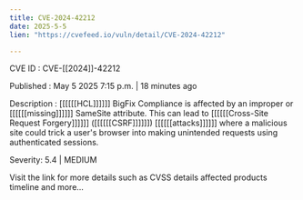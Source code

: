 ```yaml
---
title: CVE-2024-42212
date: 2025-5-5
lien: "https://cvefeed.io/vuln/detail/CVE-2024-42212"

---
```


CVE ID : CVE-[[2024]]-42212

Published :  May 5
2025
7:15 p.m. | 18 minutes ago

Description : [[[[[[HCL]]]]]] BigFix Compliance is affected by an improper or [[[[[[missing]]]]]] SameSite attribute.  This can lead to [[[[[[Cross-Site Request Forgery]]]]]] ([[[[[[CSRF]]]]]]) [[[[[[attacks]]]]]]
where a malicious site could trick a user's browser into making unintended requests using authenticated sessions.

Severity: 5.4 | MEDIUM

Visit the link for more details
such as CVSS details
affected products
timeline
and more...
